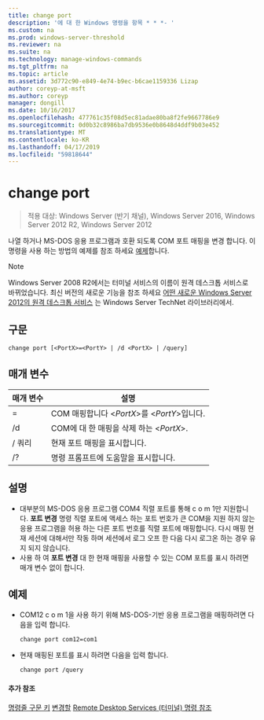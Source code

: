 ```yaml
---
title: change port
description: '에 대 한 Windows 명령을 항목 * * *- '
ms.custom: na
ms.prod: windows-server-threshold
ms.reviewer: na
ms.suite: na
ms.technology: manage-windows-commands
ms.tgt_pltfrm: na
ms.topic: article
ms.assetid: 3d772c90-e849-4e74-b9ec-b6cae1159336 Lizap
author: coreyp-at-msft
ms.author: coreyp
manager: dongill
ms.date: 10/16/2017
ms.openlocfilehash: 477761c35f08d5ec81adae80ba8f2fe9667786e9
ms.sourcegitcommit: 0d0b32c8986ba7db9536e0b8648d4ddf9b03e452
ms.translationtype: MT
ms.contentlocale: ko-KR
ms.lasthandoff: 04/17/2019
ms.locfileid: "59818644"
---
```

# <a name="change-port"></a>change port

>적용 대상: Windows Server (반기 채널), Windows Server 2016, Windows Server 2012 R2, Windows Server 2012

나열 하거나 MS-DOS 응용 프로그램과 호환 되도록 COM 포트 매핑을 변경 합니다.
이 명령을 사용 하는 방법의 예제를 참조 하세요 [예제](#BKMK_examples)합니다.
> [!NOTE]
> Windows Server 2008 R2에서는 터미널 서비스의 이름이 원격 데스크톱 서비스로 바뀌었습니다. 최신 버전의 새로운 기능을 참조 하세요 [어떤 새로운 Windows Server 2012의 원격 데스크톱 서비스](https://technet.microsoft.com/library/hh831527) 는 Windows Server TechNet 라이브러리에서.
## <a name="syntax"></a>구문
```
change port [<PortX>=<PortY> | /d <PortX> | /query]
```
## <a name="parameters"></a>매개 변수
|매개 변수|설명|
|-------|--------|
|<PortX>=<PortY>|COM 매핑합니다 <*PortX*>를 <*PortY*>입니다.|
|/d <PortX>|COM에 대 한 매핑을 삭제 하는 <*PortX*>.|
|/ 쿼리|현재 포트 매핑을 표시합니다.|
|/?|명령 프롬프트에 도움말을 표시합니다.|
## <a name="remarks"></a>설명
-   대부분의 MS-DOS 응용 프로그램 COM4 직렬 포트를 통해 c o m 1만 지원합니다. **포트 변경** 명령 직렬 포트에 액세스 하는 포트 번호가 큰 COM을 지원 하지 않는 응용 프로그램을 허용 하는 다른 포트 번호를 직렬 포트에 매핑합니다. 다시 매핑 현재 세션에 대해서만 작동 하며 세션에서 로그 오프 한 다음 다시 로그온 하는 경우 유지 되지 않습니다.
-   사용 하 여 **포트 변경** 대 한 현재 매핑을 사용할 수 있는 COM 포트를 표시 하려면 매개 변수 없이 합니다.
## <a name="BKMK_examples"></a>예제
-   COM12 c o m 1을 사용 하기 위해 MS-DOS-기반 응용 프로그램을 매핑하려면 다음을 입력 합니다.
    ```
    change port com12=com1
    ```
-   현재 매핑된 포트를 표시 하려면 다음을 입력 합니다.
    ```
    change port /query
    ```
#### <a name="additional-references"></a>추가 참조
[명령줄 구문 키](command-line-syntax-key.md)
[변경할](change.md)
[Remote Desktop Services &#40;터미널&#41; 명령 참조](remote-desktop-services-terminal-services-command-reference.md)
